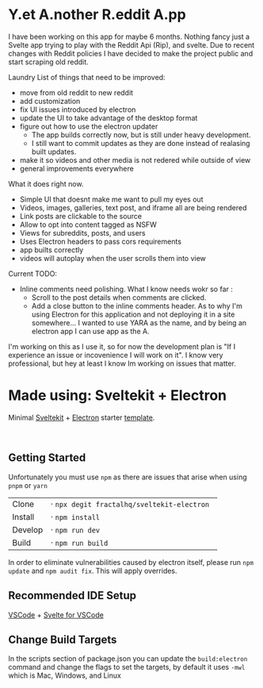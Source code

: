 # Y.et A.nother R.eddit A.pp

I have been working on this app for maybe 6 months. Nothing fancy just a Svelte app trying to play with the Reddit Api (Rip), and svelte.
Due to recent changes with Reddit policies I have decided to make the project public and start scraping old reddit.

Laundry List of things that need to be improved:

- move from old reddit to new reddit
- add customization
- fix UI issues introduced by electron
- update the UI to take advantage of the desktop format
- figure out how to use the electron updater
  - The app builds correctly now, but is still under heavy development. 
  - I still want to commit updates as they are done instead of realasing built updates.
- make it so videos and other media is not redered while outside of view
- general improvements everywhere

What it does right now.

- Simple UI that doesnt make me want to pull my eyes out
- Videos, images, galleries, text post, and iframe all are being rendered
- Link posts are clickable to the source
- Allow to opt into content tagged as NSFW
- Views for subreddits, posts, and users
- Uses Electron headers to pass cors requirements
- app builts correctly
- videos will autoplay when the user scrolls them into view

Current TODO:
- Inline comments need polishing. What I know needs wokr so far :
  - Scroll to the post details when comments are clicked.
  - Add a close button to the inline comments header.
As to why I'm using Electron for this application and not deploying it in a site somewhere... I wanted to use YARA as the name, and by being an electron app I can use app as the A.

I'm working on this as I use it, so for now the development plan is "If I experience an issue or incovenience I will work on it". I know very professional, but hey at least I know Im working on issues that matter.

# Made using: Sveltekit + Electron

Minimal [Sveltekit](https://github.com/sveltejs/kit#readme) + [Electron](https://www.electronjs.org/) starter [template](https://github.com/FractalHQ/sveltekit-electron).


<br />

## Getting Started

Unfortunately you must use `npm` as there are issues that arise when using `pnpm` or `yarn`

|         |                                             |
| ------- | ------------------------------------------- |
| Clone   | · `npx degit fractalhq/sveltekit-electron ` |
| Install | · `npm install`                             |
| Develop | · `npm run dev`                             |
| Build   | · `npm run build`                           |

In order to eliminate vulnerabilities caused by electron itself, please run `npm update` and `npm audit fix`. This will apply overrides.

## Recommended IDE Setup

[VSCode](https://code.visualstudio.com/) + [Svelte for VSCode](https://marketplace.visualstudio.com/items?itemName=svelte.svelte-vscode)

## Change Build Targets

In the scripts section of package.json you can update the `build:electron` command and change the flags to set the targets, by default it uses `-mwl` which is Mac, Windows, and Linux
